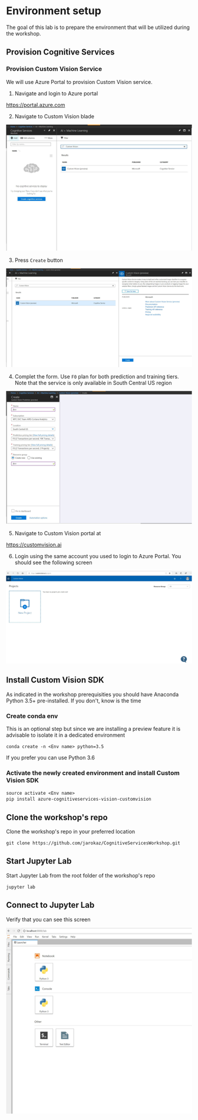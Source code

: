 # Environment setup

The goal of this lab is to prepare the environment that will be utilized during the workshop. 

## Provision Cognitive Services

### Provision Custom Vision Service
We will use Azure Portal to provision Custom Vision service.
1. Navigate and login to Azure portal

https://portal.azure.com

2. Navigate to Custom Vision blade

![Step 1](images/pr1.JPG)

3. Press `Create` button

![Step 2](images/pr2.JPG)

4. Complet the form. Use `F0` plan for both prediction and training tiers. Note that the service is only available in South Central US region

![Step 3](images/pr3.JPG)

5. Navigate to Custom Vision portal at

https://customvision.ai

6. Login using the same account you used to login to Azure Portal. You should see the following screen

![Step 4](images/pr4.JPG)

## Install Custom Vision SDK
As indicated in the workshop prerequisities you should have Anaconda Python 3.5+ pre-installed. If you don't, know is the time

### Create conda env
This is an optional step but since we are installing a preview feature it is advisable to isolate it in a dedicated environment
```
conda create -n <Env name> python=3.5
```
If you prefer you can use Python 3.6
### Activate the newly created environment and install Custom Vision SDK
```
source activate <Env name>
pip install azure-cognitiveservices-vision-customvision
```

## Clone the workshop's repo
Clone the workshop's repo in your preferred location
```
git clone https://github.com/jarokaz/CognitiveServicesWorkshop.git
```

## Start Jupyter Lab 
Start Jupyter Lab from the root folder of the workshop's repo
```
jupyter lab
```

## Connect to Jupyter Lab
Verify that you can see this screen

![Step 5](images/jupyter.JPG)


